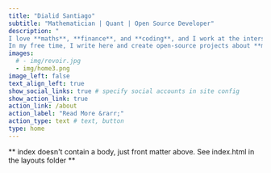 ```yaml
---
title: "Dialid Santiago"
subtitle: "Mathematician | Quant | Open Source Developer"
description: "
I love **maths**, **finance**, and **coding**, and I work at the intersection of these fields.
In my free time, I write here and create open-source projects about **mathematical models**,  **data**, **visualisation**, and related topics."
images:
  # - img/revoir.jpg
  - img/home3.png
image_left: false
text_align_left: true
show_social_links: true # specify social accounts in site config
show_action_link: true
action_link: /about
action_label: "Read More &rarr;"
action_type: text # text, button
type: home
---
```


** index doesn't contain a body, just front matter above.
See index.html in the layouts folder **
